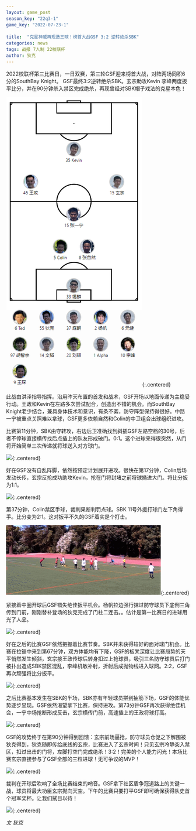 ```yaml
---
layout: game_post
season_key: "22q3-1"
game_key: "2022-07-23-1"

title:  "克星神威再现造三球！榜首大战GSF 3:2 逆转绝杀SBK"
categories: news
tags: 战报 7人制 22校联杯
author: 狄克
---
```


2022校联杯第三比赛日，一日双赛，第三轮GSF迎来榜首大战，对阵两场同积6分的SouthBay Knight。
GSF最终3:2逆转绝杀SBK。玄宗助攻Kevin 李峰两度扳平比分，并在90分钟杀入禁区完成绝杀，再现曾经对SBK帽子戏法的克星本色！

![](/assets/img/news/first-champion/r3-squad.png){:.centered}

此战由洪泽指导指挥。沿用昨天布置的首发和战术，GSF开场以地面传递为主稳妥行动。王政和Kevin在左路多次尝试配合，创造出不错的机会。而SouthBay Knight老少结合，兼具身体技术和意识，有条不紊，防守阵型保持得很好。中路一宁被重点关照难以拿球，GSF更多依赖自然和Colin的中卫组合出球组织进攻。

比赛第11分钟，SBK由守转攻，右边后卫准确找到斜插GSF左路空档的30号，后者不停球直接横传找后点插上的队友形成破门。0:1。这个进球来得很突然，从门将开始简单三次传递就将球送入对方球门。

![](/assets/img/news/first-champion/r3-0-1.gif){:.centered}

好在GSF没有自乱阵脚，依然按预定计划展开进攻。很快在第17分钟，Colin后场发动长传，玄宗反抢成功助攻Kevin，抢在门将封堵之前将球捅进大门。将比分扳为1:1。

![](/assets/img/news/first-champion/r3-1-1.gif){:.centered}

第37分钟，Colin禁区手球，裁判果断判罚点球。SBK 11号外援打球门左下角得手。比分变为2:1。这对扳平不久的GSF着实是个打击。

![](/assets/img/news/first-champion/r3-1-2.gif){:.centered}


紧接着中圈开球后GSF错失绝佳扳平机会。杨帆拉边强行抹过防守球员下底倒三角传到门前，刚刚替补登场的狄克完成了门柱二连击。。估计是第一比赛日的进球用光了人品。

![](/assets/img/news/first-champion/r3-miss.gif){:.centered}

好在之后的比赛GSF依然把握着比赛节奏。SBK并未获得较好的面对球门机会。比赛在拉锯中来到第67分钟，双方体能均有下降，GSF的板凳深度让比赛局势的天平悄然发生倾斜，玄宗接王政传球后转身扣过上抢球员，吸引三名防守球员后打门被扑出造成SBK禁区混乱，李峰机敏补射，折射后成抛物线进入球网。2:2，GSF再次顽强将比分扳平。

![](/assets/img/news/first-champion/r3-2-2.gif){:.centered}

之后比赛基本发生在SBK的半场，SBK亦有年轻球员拼到抽筋下场，GSF的体能优势逐步显现。GSF依然渴望拿下比赛，保持进攻。第73分钟GSF再次获得绝佳机会，一宁中场抢断形成反击，玄宗横传门前，高速插上的王政将球打高。

![](/assets/img/news/first-champion/r3-miss-2.gif){:.centered}

GSF的攻势终于在第90分钟得到回馈：玄宗前场逼抢，防守球员仓促之下解围被狄克得到，狄克随即传给底线的玄宗，比赛进入了玄宗时间！只见玄宗冷静突入禁区，扣过出击的门将，左脚打空门完成绝杀！3:2！完美的个人能力闪光！本场比赛玄宗直接参与了GSF全部的三粒进球！无可争议的MVP！

![](/assets/img/news/first-champion/r3-3-2.gif){:.centered}

裁判在开球后吹响了全场比赛结束的哨音。GSF拿下社区盾争冠道路上的关键一战，球员将最大功臣玄宗抛向天空。下午的比赛只要打平GSF即可确保获得队史首个冠军奖杯。让我们拭目以待！

![](/assets/img/news/first-champion/team-morning.jpg){:.centered}

*文 狄克*